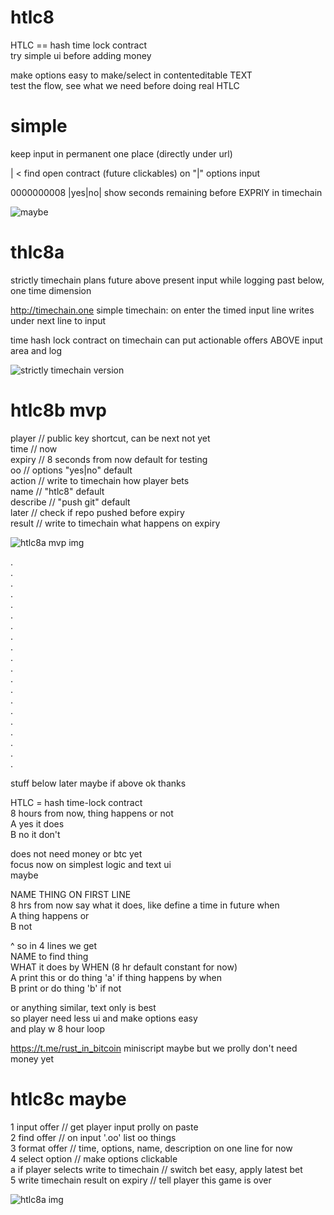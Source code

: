 # htlc8
HTLC == hash time lock contract   
try simple ui before adding money   

make options easy to make/select in contenteditable TEXT   
test the flow, see what we need before doing real HTLC  

# simple

keep input in permanent one place (directly under url)

| < find open contract (future clickables) on "|" options input

0000000008 |yes|no| show seconds remaining before EXPRIY in timechain

![maybe](https://i.imgur.com/VhLR5Oy.png)

# thlc8a

strictly timechain plans future above present input while logging past below, one time dimension

http://timechain.one simple timechain: on enter the timed input line writes under next line to input

time hash lock contract on timechain can put actionable offers ABOVE input area and log   

![strictly timechain version](https://i.imgur.com/5haCX9M.png)

# htlc8b mvp  

player   // public key shortcut, can be next not yet   
time     // now     
expiry   // 8 seconds from now  default for testing     
oo       // options "yes|no" default    
action   // write to timechain how player bets    
name     // "htlc8" default     
describe // "push git" default   
later    // check if repo pushed before expiry    
result   // write to timechain what happens on expiry   
 
![htlc8a mvp img](https://i.imgur.com/wN0MDxR.png)

.   
.   
.   
.   
.   
.   
.   
.   
.   
.   
.   
.   
.   
.   
.   
.   
.   
.   
.   
.   

stuff below later maybe if above ok thanks   


HTLC = hash time-lock contract    
8 hours from now, thing happens or not    
A yes it does   
B no it don't  

does not need money or btc yet    
focus now on simplest logic and text ui   
maybe    

NAME THING ON FIRST LINE   
8 hrs from now say what it does, like define a time in future when   
A thing happens or    
B not   

^ so in 4 lines we get    
NAME to find thing    
WHAT it does by WHEN (8 hr default constant for now)   
A print this or do thing 'a' if thing happens by when    
B print or do thing 'b' if not    

or anything similar, text only is best  
so player need less ui and make options easy   
and play w 8 hour loop    

https://t.me/rust_in_bitcoin miniscript maybe but we prolly don't need money yet   


# htlc8c maybe        
1 input offer // get player input prolly on paste   
2 find offer // on input '.oo' list oo things   
3 format offer // time, options, name, description on one line for now      
4 select option // make options clickable    
a if player selects write to timechain // switch bet easy, apply latest bet       
5 write timechain result on expiry // tell player this game is over        

![htlc8a img](https://i.imgur.com/Q9PZlWk.png)
